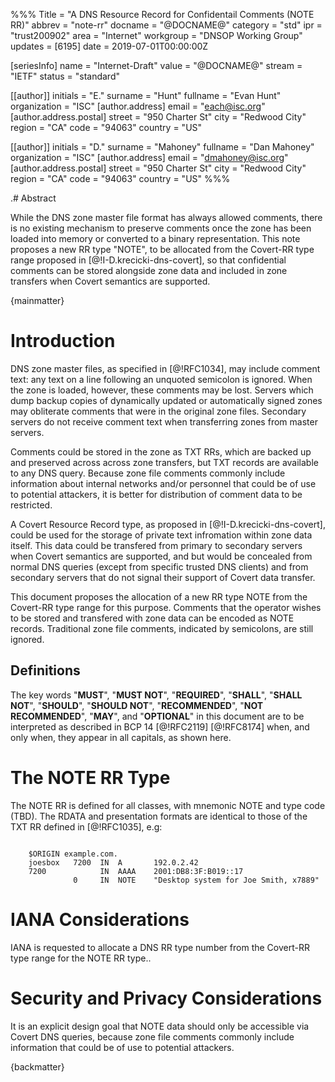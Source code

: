 %%%
Title = "A DNS Resource Record for Confidentail Comments (NOTE RR)"
abbrev = "note-rr"
docname = "@DOCNAME@"
category = "std"
ipr = "trust200902"
area = "Internet"
workgroup = "DNSOP Working Group"
updates = [6195]
date = 2019-07-01T00:00:00Z

[seriesInfo]
name = "Internet-Draft"
value = "@DOCNAME@"
stream = "IETF"
status = "standard"

[[author]]
initials = "E."
surname = "Hunt"
fullname = "Evan Hunt"
organization = "ISC"
[author.address]
 email = "each@isc.org"
[author.address.postal]
 street = "950 Charter St"
 city = "Redwood City"
 region = "CA"
 code = "94063"
 country = "US"

[[author]]
initials = "D."
surname = "Mahoney"
fullname = "Dan Mahoney"
organization = "ISC"
[author.address]
 email = "dmahoney@isc.org"
[author.address.postal]
 street = "950 Charter St"
 city = "Redwood City"
 region = "CA"
 code = "94063"
 country = "US"
%%%


.# Abstract

While the DNS zone master file format has always allowed comments, there is
no existing mechanism to preserve comments once the zone has been loaded
into memory or converted to a binary representation. This note proposes a
new RR type "NOTE", to be allocated from the Covert-RR type range proposed
in [@!I-D.krecicki-dns-covert], so that confidential comments can be stored alongside zone
data and included in zone transfers when Covert semantics are supported.

{mainmatter}

# Introduction

DNS zone master files, as specified in [@!RFC1034], may include comment
text: any text on a line following an unquoted semicolon is ignored. When
the zone is loaded, however, these comments may be lost.  Servers which
dump backup copies of dynamically updated or automatically signed zones may
obliterate comments that were in the original zone files.  Secondary
servers do not receive comment text when transferring zones from master
servers.

Comments could be stored in the zone as TXT RRs, which are backed up and
preserved across across zone transfers, but TXT records are available to
any DNS query. Because zone file comments commonly include information
about internal networks and/or personnel that could be of use to potential
attackers, it is better for distribution of comment data to be restricted.

A Covert Resource Record type, as proposed in [@!I-D.krecicki-dns-covert],
could be used for the storage of private text infromation within zone data
itself. This data could be transfered from primary to secondary servers
when Covert semantics are supported, and but would be concealed from normal
DNS queries (except from specific trusted DNS clients) and from secondary
servers that do not signal their support of Covert data transfer.

This document proposes the allocation of a new RR type NOTE from the
Covert-RR type range for this purpose. Comments that the operator wishes
to be stored and transfered with zone data can be encoded as NOTE records.
Traditional zone file comments, indicated by semicolons, are still ignored.

## Definitions

The key words "**MUST**", "**MUST NOT**", "**REQUIRED**",
"**SHALL**", "**SHALL NOT**", "**SHOULD**", "**SHOULD NOT**",
"**RECOMMENDED**", "**NOT RECOMMENDED**", "**MAY**", and
"**OPTIONAL**" in this document are to be interpreted as described in
BCP 14 [@!RFC2119] [@!RFC8174] when, and only when, they appear in all
capitals, as shown here.

# The NOTE RR Type

The NOTE RR is defined for all classes, with mnemonic NOTE and type code
(TBD). The RDATA and presentation formats are identical to those of the TXT
RR defined in [@!RFC1035], e.g:

~~~ ascii-art

    $ORIGIN example.com.
    joesbox   7200  IN  A       192.0.2.42
    7200            IN  AAAA    2001:DB8:3F:B019::17
              0     IN  NOTE    "Desktop system for Joe Smith, x7889"

~~~

# IANA Considerations

IANA is requested to allocate a DNS RR type number from the Covert-RR
type range for the NOTE RR type..

# Security and Privacy Considerations

It is an explicit design goal that NOTE data should only be accessible
via Covert DNS queries, because zone file comments commonly include
information that could be of use to potential attackers.

{backmatter}
